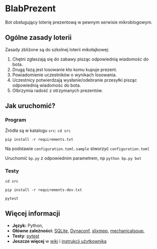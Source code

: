 # BlabPrezent
Bot obsługujący loterię prezentową w pewnym serwisie mikroblogowym.

## Ogólne zasady loterii
Zasady zbliżone są do szkolnej loterii mikołajkowej:
1. Chętni zgłaszają się do zabawy pisząc odpowiednią wiadomośc do bota.
2. Drugą fazą jest losowanie kto komu kupuje prezent.
3. Powiadomienie uczestników o wynikach losowania.
4. Uczestnicy potwierdzają wysłanie/odebranie przesyłki pisząc odpowiednią wiadomośc do bota.
5. Olbrzymia radość z otrzymanych prezentów.

## Jak uruchomić?

### Program
Źródła są w katalogu `src`: `cd src`

`pip install -r requirements.txt`

Na podstawie `configuration.toml.sample` stworzyć `configuration.toml`

Uruchomić `bp.py` z odpowiednim parametrem, np `python bp.py bot`

### Testy
`cd src`

`pip install -r requirements-dev.txt`

`pytest`


## Więcej informacji
* **Język:** Python,
* **Główne zależności:** [SQLite](https://www.sqlite.org), [Dynaconf](https://www.dynaconf.com), [slixmpp](https://slixmpp.readthedocs.io/en/latest/), [mechanicalsoup](https://mechanicalsoup.readthedocs.io/en/stable/),
* **Testy**: [pytest](https://docs.pytest.org/en/stable/)
* **Jeszcze więcej** w [wiki](https://github.com/kutzowsky/BlabPrezent/wiki) i [instrukcji użytkownika](https://kutzowsky.github.io/BlabPrezent/)
